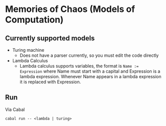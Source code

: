 # Memories of Chaos (Models of Computation)

## Currently supported models

- Turing machine
    - Does not have a parser currently, so you must edit the code directly
- Lambda Calculus
    - Lambda calculus supports variables, the format is `Name := Expression`
      where Name must start with a capital and Expression is a lambda expression.
      Whenever Name appears in a lambda expression it is replaced with Expression.

## Run

Via Cabal
```
cabal run -- <lambda | turing>
```
